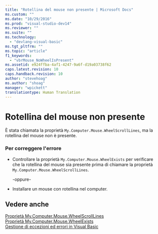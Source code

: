 ```yaml
---
title: "Rotellina del mouse non presente | Microsoft Docs"
ms.custom: ""
ms.date: "10/29/2016"
ms.prod: "visual-studio-dev14"
ms.reviewer: ""
ms.suite: ""
ms.technology: 
  - "devlang-visual-basic"
ms.tgt_pltfrm: ""
ms.topic: "article"
f1_keywords: 
  - "vbrMouse_NoWheelIsPresent"
ms.assetid: e924ffba-4af1-4247-9a6f-d19a03738f62
caps.latest.revision: 10
caps.handback.revision: 10
author: "stevehoag"
ms.author: "shoag"
manager: "wpickett"
translationtype: Human Translation
---
```

# Rotellina del mouse non presente
È stata chiamata la proprietà `My.Computer.Mouse.WheelScrollLines`, ma la rotellina del mouse non è presente.  
  
### Per correggere l'errore  
  
-   Controllare la proprietà `My.Computer.Mouse.WheelExists` per verificare che la rotellina del mouse sia presente prima di chiamare la proprietà `My.Computer.Mouse.WheelScrollLines`.  
  
     \-oppure\-  
  
-   Installare un mouse con rotellina nel computer.  
  
## Vedere anche  
 [Proprietà My.Computer.Mouse.WheelScrollLines](http://msdn.microsoft.com/it-it/67600f96-25d7-4dd9-946a-b46e1fc6a57f)   
 [Proprietà My.Computer.Mouse.WheelExists](http://msdn.microsoft.com/it-it/332d44f7-0b66-4eaa-b4ce-d7f161bfbd07)   
 [Gestione di eccezioni ed errori in Visual Basic](http://msdn.microsoft.com/it-it/3e351e73-cf23-40ab-8b60-05794160529e)